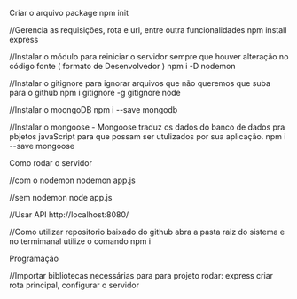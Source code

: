 Criar o arquivo package
npm init

//Gerencia as requisições, rota e url, entre outra funcionalidades
npm install express

//Instalar o módulo para reiniciar o servidor sempre que houver alteração no código fonte ( formato de Desenvolvedor )
npm i -D nodemon

//Instalar o gitignore para ignorar arquivos que não queremos que suba para o github
npm i gitignore -g
gitignore node

//Instalar o moongoDB 
npm i --save mongodb 

//Instalar o mongoose - Mongoose traduz os dados do banco de dados pra pbjetos javaScript para que possam ser utulizados por sua aplicação.
npm i --save mongoose

Como rodar o servidor

//com o nodemon 
nodemon app.js

//sem nodemon
node app.js

//Usar API
http://localhost:8080/

//Como utilizar repositorio baixado do github
abra a pasta raiz do sistema e no termimanal utilize o comando npm i

Programação 

//Importar bibliotecas necessárias para para projeto rodar: express
criar rota principal, configurar o servidor
